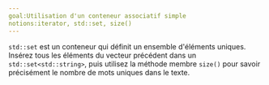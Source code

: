 ```yaml
---
goal:Utilisation d'un conteneur associatif simple
notions:iterator, std::set, size()
---
```

`std::set` est un conteneur qui définit un ensemble d'éléments uniques.
Insérez tous les éléments du vecteur précédent dans un `std::set<std::string>`, puis utilisez la méthode membre `size()` pour savoir précisément le nombre de mots uniques dans le texte.